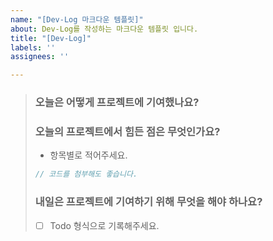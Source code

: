 ```yaml
---
name: "[Dev-Log 마크다운 템플릿]"
about: Dev-Log를 작성하는 마크다운 템플릿 입니다.
title: "[Dev-Log]"
labels: ''
assignees: ''

---
```


> ### 오늘은 어떻게 프로젝트에 기여했나요?
>
> ### 오늘의 프로젝트에서 힘든 점은 무엇인가요?
>
> - 항목별로 적어주세요.
>
> ```js
> // 코드를 첨부해도 좋습니다.
> ```
>
> ### 내일은 프로젝트에 기여하기 위해 무엇을 해야 하나요?
>
> - [ ] Todo 형식으로 기록해주세요.
